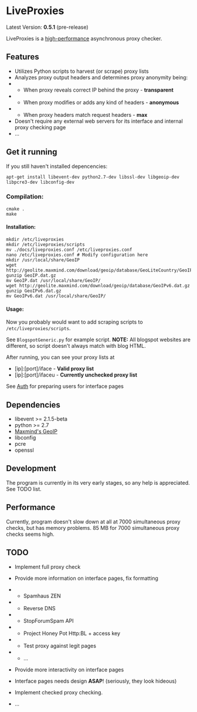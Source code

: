 LiveProxies
===================
Latest Version: **0.5.1** (pre-release)

LiveProxies is a [high-performance](#performance) asynchronous proxy checker.

## Features
 - Utilizes Python scripts to harvest (or scrape) proxy lists
 - Analyzes proxy output headers and determines proxy anonymity being:
 - - When proxy reveals correct IP behind the proxy - **transparent**
 - - When proxy modifies or adds any kind of headers - **anonymous**
 - - When proxy headers match request headers - **max**
 - Doesn't require any external web servers for its interface and internal proxy checking page
 - ...

## Get it running
If you still haven't installed depencencies:
```
apt-get install libevent-dev python2.7-dev libssl-dev libgeoip-dev libpcre3-dev libconfig-dev
```
### Compilation: 
```
cmake .
make
```
#### Installation:
```
mkdir /etc/liveproxies
mkdir /etc/liveproxies/scripts
mv ./docs/liveproxies.conf /etc/liveproxies.conf
nano /etc/liveproxies.conf # Modify configuration here
mkdir /usr/local/share/GeoIP
wget http://geolite.maxmind.com/download/geoip/database/GeoLiteCountry/GeoIP.dat.gz
gunzip GeoIP.dat.gz
mv GeoIP.dat /usr/local/share/GeoIP/
wget http://geolite.maxmind.com/download/geoip/database/GeoIPv6.dat.gz
gunzip GeoIPv6.dat.gz
mv GeoIPv6.dat /usr/local/share/GeoIP/
```
#### Usage:

Now you probably would want to add scraping scripts to `/etc/liveproxies/scripts`.

See `BlogspotGeneric.py` for example script. **NOTE:** All blogspot websites are different, so script doesn't always match with blog HTML.

After running, you can see your proxy lists at
 - [ip]:[port]/iface - **Valid proxy list**
 - [ip]:[port]/ifaceu - **Currently unchecked proxy list**
 
See [Auth](docs/auth.md) for preparing users for interface pages

## Dependencies
 - libevent >= 2.1.5-beta
 - python >= 2.7
 - [Maxmind's GeoIP]
 - libconfig
 - pcre
 - openssl

## Development
The program is currently in its very early stages, so any help is appreciated. See TODO list.

## Performance <a name="performance"></a>
Currently, program doesn't slow down at all at 7000 simultaneous proxy checks, but has memory problems. 85 MB for 7000 simultaneous proxy checks seems high.

## TODO
 - Implement full proxy check
 - Provide more information on interface pages, fix formatting
 - - Spamhaus ZEN
 - - Reverse DNS
 - - StopForumSpam API
 - - Project Honey Pot Http:BL + access key
 - - Test proxy against legit pages
 - - ...
 - Provide more interactivity on interface pages
 - Interface pages needs design **ASAP**! (seriously, they look hideous)
 - Implement checked proxy checking.
 
 - ...
 

[Maxmind's GeoIP]:https://github.com/maxmind/geoip-api-c/
[libevhtp]:https://github.com/TETYYS/libevhtp
[original libevhtp]:https://github.com/ellzey/libevhtp